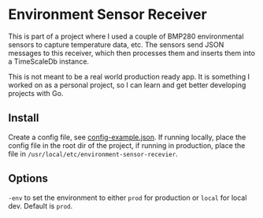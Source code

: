 # Environment Sensor Receiver
This is part of a project where I used a couple of BMP280 environmental sensors to capture
temperature data, etc. The sensors send JSON messages to this receiver, which then
processes them and inserts them into a TimeScaleDb instance.

This is not meant to be a real world production ready app. It is something I worked on as
a personal project, so I can learn and get better developing projects with Go.

## Install

Create a config file, see [config-example.json](config-example.json). If running locally,
place the config file in the root dir of the project, if running in production, place the
file in `/usr/local/etc/environment-sensor-recevier`.

## Options
`-env` to set the environment to either `prod` for production or `local` for local dev.
Default is `prod`.
